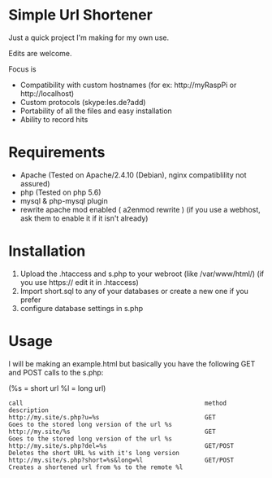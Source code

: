# Simple Url Shortener
Just a quick project I'm making for my own use.

Edits are welcome.

Focus is 
- Compatibility with custom hostnames (for ex: http://myRaspPi or http://localhost)
- Custom protocols (skype:les.de?add)
- Portability of all the files and easy installation
- Ability to record hits

# Requirements
- Apache (Tested on Apache/2.4.10 (Debian), nginx compatiblility not assured)
- php (Tested on php 5.6)
- mysql & php-mysql plugin
- rewrite apache mod enabled ( a2enmod rewrite ) (if you use a webhost, ask them to enable it if it isn't already)

# Installation

1. Upload the .htaccess and s.php to your webroot (like /var/www/html/) (if you use https:// edit it in .htaccess)
2. Import short.sql to any of your databases or create a new one if you prefer
3. configure database settings in s.php

# Usage

I will be making an example.html but basically you have the following GET and POST calls to the s.php:

(%s = short url   %l = long url)

```
call                                                  method            description
http://my.site/s.php?u=%s                             GET               Goes to the stored long version of the url %s   
http://my.site/%s                                     GET               Goes to the stored long version of the url %s   
http://my.site/s.php?del=%s                           GET/POST          Deletes the short URL %s with it's long version   
http://my.site/s.php?short=%s&long=%l                 GET/POST          Creates a shortened url from %s to the remote %l
```
